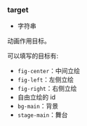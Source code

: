 ### target
- 字符串

动画作用目标。

可以填写的目标有:
- `fig-center`：中间立绘
- `fig-left`：左侧立绘
- `fig-right`：右侧立绘
- 自由立绘的 id
- `bg-main`：背景
- `stage-main`：舞台
